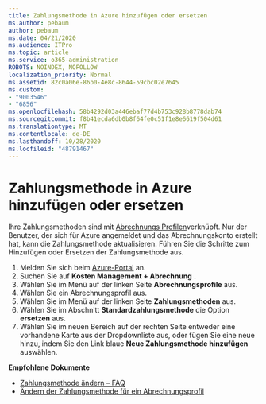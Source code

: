 ```yaml
---
title: Zahlungsmethode in Azure hinzufügen oder ersetzen
ms.author: pebaum
author: pebaum
ms.date: 04/21/2020
ms.audience: ITPro
ms.topic: article
ms.service: o365-administration
ROBOTS: NOINDEX, NOFOLLOW
localization_priority: Normal
ms.assetid: 82c0a06e-86b0-4e8c-8644-59cbc02e7645
ms.custom:
- "9003546"
- "6856"
ms.openlocfilehash: 58b4292d03a446ebaf77d4b753c928b8778dab74
ms.sourcegitcommit: f8b41ecda6db0b8f64fe0c51f1e8e6619f504d61
ms.translationtype: MT
ms.contentlocale: de-DE
ms.lasthandoff: 10/28/2020
ms.locfileid: "48791467"
---
```

# <a name="add-or-replace-payment-method-in-azure"></a>Zahlungsmethode in Azure hinzufügen oder ersetzen

Ihre Zahlungsmethoden sind mit [Abrechnungs Profilen](https://docs.microsoft.com/azure/billing/billing-how-to-change-credit-card?WT.mc_id=Portal-Microsoft_Azure_Support#change-payment-method-for-a-billing-profile)verknüpft. Nur der Benutzer, der sich für Azure angemeldet und das Abrechnungskonto erstellt hat, kann die Zahlungsmethode aktualisieren. Führen Sie die Schritte zum Hinzufügen oder Ersetzen der Zahlungsmethode aus.

1. Melden Sie sich beim [Azure-Portal](https://portal.azure.com/) an.
2. Suchen Sie auf **Kosten Management + Abrechnung** .
3. Wählen Sie im Menü auf der linken Seite **Abrechnungsprofile** aus.
4. Wählen Sie ein Abrechnungsprofil aus.
5. Wählen Sie im Menü auf der linken Seite **Zahlungsmethoden** aus.
6. Wählen Sie im Abschnitt **Standardzahlungsmethode** die Option **ersetzen** aus.
7. Wählen Sie im neuen Bereich auf der rechten Seite entweder eine vorhandene Karte aus der Dropdownliste aus, oder fügen Sie eine neue hinzu, indem Sie den Link blaue **Neue Zahlungsmethode hinzufügen** auswählen.

**Empfohlene Dokumente**

- [Zahlungsmethode ändern – FAQ](https://docs.microsoft.com/azure/billing/billing-how-to-change-credit-card?WT.mc_id=Portal-Microsoft_Azure_Support#frequently-asked-questions)
- [Ändern der Zahlungsmethode für ein Abrechnungsprofil](https://docs.microsoft.com/azure/cost-management-billing/manage/change-credit-card?WT.mc_id=Portal-Microsoft_Azure_Support#manage-credit-cards-for-a-microsoft-customer-agreement)
